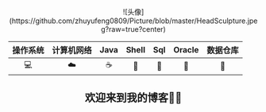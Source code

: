  <div align=center>![头像](https://github.com/zhuyufeng0809/Picture/blob/master/HeadSculpture.jpeg?raw=true?center)

| 操作系统 | 计算机网络 | Java | Shell | Sql | Oracle | 数据仓库 |
| :-: | :-: | :-: | :-: | :-: | :-: | :-: | 
| 💻 | ☁️ | ☕️ | 🍔 | 🔦 | 💾 | 🎨 |

## <center>欢迎来到我的博客🤨🤨</center>
